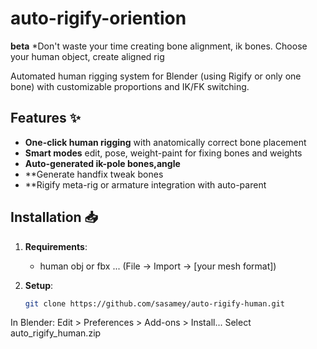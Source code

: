 # auto-rigify-oriention
**beta**
*Don't waste your time creating bone alignment, ik bones. Choose your human object, create aligned rig

Automated human rigging system for Blender (using Rigify or only one bone) with customizable proportions and IK/FK switching.

## Features ✨

- **One-click human rigging** with anatomically correct bone placement
- **Smart modes** edit, pose, weight-paint for fixing bones and weights
- **Auto-generated ik-pole bones,angle** 
- **Generate handfix tweak bones
- **Rigify meta-rig or armature integration with auto-parent

## Installation 📥

1. **Requirements**:
   - human obj or fbx ... (File → Import → [your mesh format])


2. **Setup**:
   ```bash
   git clone https://github.com/sasamey/auto-rigify-human.git
In Blender: Edit > Preferences > Add-ons > Install...
Select auto_rigify_human.zip


